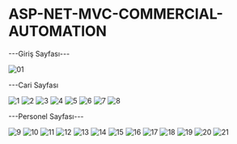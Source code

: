 # ASP-NET-MVC-COMMERCIAL-AUTOMATION
---Giriş Sayfası---

![01](https://user-images.githubusercontent.com/77343458/138441642-8df91fcc-b77d-4da9-b0c1-4aea81f44293.png)

---Cari Sayfası

![1](https://user-images.githubusercontent.com/77343458/138441647-dcf362b2-64bd-414b-a424-90ef1be683e7.JPG)
![2](https://user-images.githubusercontent.com/77343458/138441649-8b3f041e-604f-4db8-8abb-24f592e2fa1c.png)
![3](https://user-images.githubusercontent.com/77343458/138441652-3ac54e39-168a-4531-899d-2555ae93d32f.png)
![4](https://user-images.githubusercontent.com/77343458/138441653-6a96751e-baad-483e-a04b-1f4de25c2712.png)
![5](https://user-images.githubusercontent.com/77343458/138441655-c59a594b-7c05-43a4-a654-df422e6b27f7.png)
![6](https://user-images.githubusercontent.com/77343458/138441657-1dcf28c0-ca83-4856-8c35-7b407ec11c4a.png)
![7](https://user-images.githubusercontent.com/77343458/138441659-243726a7-8e96-4f0d-a8bc-0da6ccf1a9b5.png)
![8](https://user-images.githubusercontent.com/77343458/138441660-65892853-ee56-4b85-94a1-0a5c70959c5a.png)

---Personel Sayfası---

![9](https://user-images.githubusercontent.com/77343458/138441661-cf0f0821-ad26-411d-8366-d7c5c62efbb1.png)
![10](https://user-images.githubusercontent.com/77343458/138441663-74c040dc-aa92-46f5-bb3d-7e49b4d5b5ea.png)
![11](https://user-images.githubusercontent.com/77343458/138441666-94f8cc98-7fa1-4654-b91f-ac1e87d78846.png)
![12](https://user-images.githubusercontent.com/77343458/138441668-2accd763-feb8-478f-91f9-f36d6cee38d8.png)
![13](https://user-images.githubusercontent.com/77343458/138441670-c4240272-d315-4809-8e46-1d6e116783bb.png)
![14](https://user-images.githubusercontent.com/77343458/138441671-f20e0a83-cb30-46ae-abec-636091749cb0.png)
![15](https://user-images.githubusercontent.com/77343458/138441674-9a3e6ac1-ce32-4776-bba7-cb33b3bd7878.png)
![16](https://user-images.githubusercontent.com/77343458/138441676-50af8804-a55a-477a-9486-187cccceee9c.png)
![17](https://user-images.githubusercontent.com/77343458/138441678-15c0e44b-add9-4299-a496-2a9150f847a8.png)
![18](https://user-images.githubusercontent.com/77343458/138441679-88948f26-ac37-4b3a-bba3-6ed4dd272171.png)
![19](https://user-images.githubusercontent.com/77343458/138441680-a4e3c58b-a806-4008-ac21-c4c35f602694.png)
![20](https://user-images.githubusercontent.com/77343458/138441681-f900e937-8963-4618-8077-1a97e02667c4.png)
![21](https://user-images.githubusercontent.com/77343458/138441632-c193482b-de59-419f-8596-c2709c103bd0.png)
